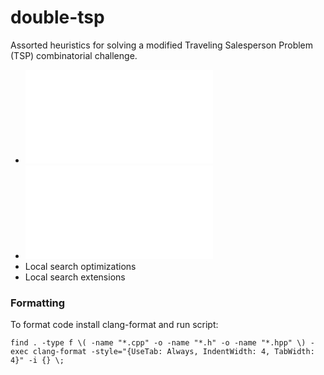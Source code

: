 # double-tsp
Assorted heuristics for solving a modified Traveling Salesperson Problem (TSP) combinatorial challenge.

- ![Greedy](greedy.md)
- ![Local search](local_search.md)
- Local search optimizations
- Local search extensions


### Formatting
To format code install clang-format and run script:
```
find . -type f \( -name "*.cpp" -o -name "*.h" -o -name "*.hpp" \) -exec clang-format -style="{UseTab: Always, IndentWidth: 4, TabWidth: 4}" -i {} \;
```